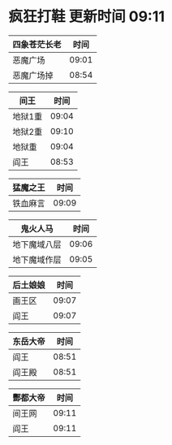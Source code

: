 # 疯狂打鞋 更新时间 09:11

| 四象苍茫长老   | 时间    |
|--------|-------|
| 恶魔广场 | 09:01 |
| 恶魔广场掉 | 08:54 |

| 间王   | 时间    |
|--------|-------|
| 地狱1重 | 09:04 |
| 地狱2重 | 09:10 |
| 地狱重 | 09:04 |
| 阎王 | 08:53 |

| 猛魔之王   | 时间    |
|--------|-------|
| 铁血麻言 | 09:09 |

| 鬼火人马   | 时间    |
|--------|-------|
| 地下魔域八层 | 09:06 |
| 地下魔域作层 | 09:05 |

| 后土娘娘   | 时间    |
|--------|-------|
| 画王区 | 09:07 |
| 阎王 | 09:07 |

| 东岳大帝   | 时间    |
|--------|-------|
| 阎王 | 08:51 |
| 阎王殿 | 08:51 |

| 酆都大帝   | 时间    |
|--------|-------|
| 间王网 | 09:11 |
| 阎王 | 09:11 |
